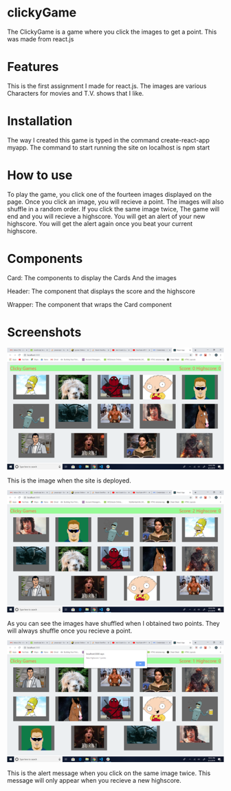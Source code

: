 # clickyGame

The ClickyGame is a game where you click the images to get a point. This was made from react.js

# Features

This is the first assignment I made for react.js. The images are various Characters for movies and T.V. shows that I like.

# Installation

The way I created this game is typed in the command create-react-app myapp. The command to start running the site on localhost is npm start

# How to use

To play the game, you click one of the fourteen images displayed on the page. Once you click an image, you will recieve a point. The images will also shuffle in a random order. If you click the same image twice, The game will end and you will recieve a highscore. You will get an alert of your new highscore. You will get the alert again once you beat your current highscore.

# Components

Card: The components to display the Cards And the images

Header: The component that displays the score and the highscore

Wrapper: The component that wraps the Card component

# Screenshots

![clicky_image](./images/Clicky.png)

This is the image when the site is deployed.

![clicky_image](./images/Shuffled.png)

As you can see the images have shuffled when I obtained two points. They will always shuffle once you recieve a point.

![clicky_image](./images/highscore.png)

This is the alert message when you click on the same image twice. This message will only appear when you recieve a new highscore.